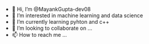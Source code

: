- 👋 Hi, I’m @MayankGupta-dev08
- 👀 I’m interested in machine learning and data science
- 🌱 I’m currently learning pyhton and c++
- 💞️ I’m looking to collaborate on ...
- 📫 How to reach me ...

<!---
MayankGupta-dev08/MayankGupta-dev08 is a ✨ special ✨ repository because its `README.md` (this file) appears on your GitHub profile.
You can click the Preview link to take a look at your changes.
--->
